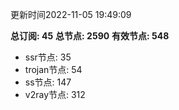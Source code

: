 更新时间2022-11-05 19:49:09

**总订阅: 45**
**总节点: 2590**
**有效节点: 548**
- ssr节点: 35
- trojan节点: 54
- ss节点: 147
- v2ray节点: 312

